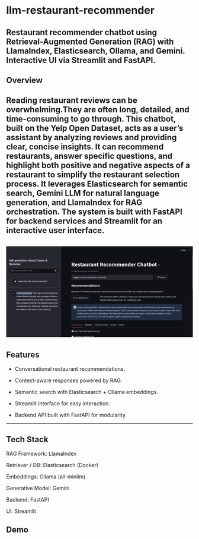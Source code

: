 # llm-restaurant-recommender
Restaurant recommender chatbot using Retrieval-Augmented Generation (RAG) with LlamaIndex, Elasticsearch, Ollama, and Gemini. Interactive UI via Streamlit and FastAPI.
---

## Overview
Reading restaurant reviews can be overwhelming.They are often long, detailed, and time-consuming to go through. This chatbot, built on the **Yelp Open Dataset**, acts as a user’s assistant by analyzing reviews and providing clear, concise insights. It can recommend restaurants, answer specific questions, and highlight both positive and negative aspects of a restaurant to simplify the restaurant selection process.
It leverages **Elasticsearch** for semantic search, **Gemini LLM** for natural language generation, and **LlamaIndex** for RAG orchestration. The system is built with **FastAPI** for backend services and **Streamlit** for an interactive user interface.
---
![image](data/demo/demo.png)
---
##  Features

- Conversational restaurant recommendations.

- Context-aware responses powered by RAG.

- Semantic search with Elasticsearch + Ollama embeddings.

- Streamlit interface for easy interaction.

- Backend API built with FastAPI for modularity.
 
---
## Tech Stack

RAG Framework: LlamaIndex

Retriever / DB: Elasticsearch (Docker)

Embeddings: Ollama (all-minilm)

Generative Model: Gemini

Backend: FastAPI

UI: Streamlit

## Demo